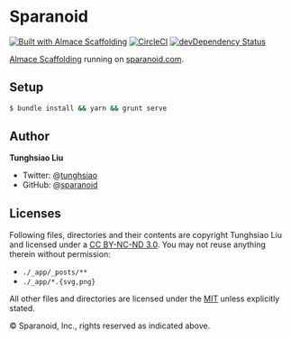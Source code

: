 # Sparanoid
[![Built with Almace Scaffolding](https://d349cztnlupsuf.cloudfront.net/amsf-badge.svg)](https://sparanoid.com/lab/amsf/)
[![CircleCI](https://circleci.com/gh/sparanoid/sparanoid.com.svg?style=svg)](https://circleci.com/gh/sparanoid/sparanoid.com)
[![devDependency Status](https://david-dm.org/sparanoid/sparanoid.com/dev-status.svg)](https://david-dm.org/sparanoid/sparanoid.com#info=devDependencies)

[Almace Scaffolding](https://github.com/sparanoid/almace-scaffolding/) running on [sparanoid.com](https://sparanoid.com/).

## Setup

```sh
$ bundle install && yarn && grunt serve
```

## Author

**Tunghsiao Liu**

- Twitter: @[tunghsiao](https://twitter.com/tunghsiao)
- GitHub: @[sparanoid](https://github.com/sparanoid)

## Licenses

Following files, directories and their contents are copyright Tunghsiao Liu and licensed under a [CC BY-NC-ND 3.0](https://creativecommons.org/licenses/by-nc-nd/3.0/). You may not reuse anything therein without permission:

- `./_app/_posts/**`
- `./_app/*.{svg,png}`

All other files and directories are licensed under the [MIT](https://www.opensource.org/licenses/mit-license.php) unless explicitly stated.

© Sparanoid, Inc., rights reserved as indicated above.
